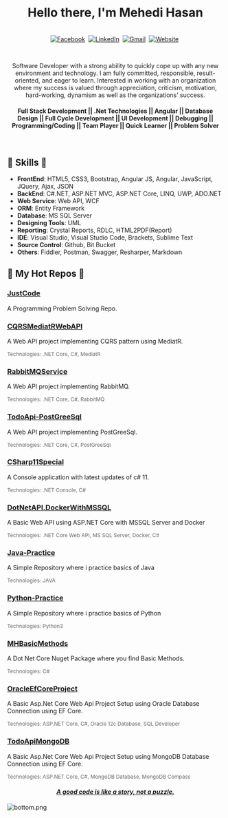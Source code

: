 <p>
  <h1 align="center"><b>Hello there, I'm Mehedi Hasan</b></h1>
</p>

<p align="center">
<br>
<a href="https://www.facebook.com/mehedi9339"><img src="https://img.shields.io/badge/facebook-%231877F2.svg?&style=for-the-badge&logo=facebook&logoColor=white" alt="Facebook" /></a>&nbsp;
<a href="https://www.linkedin.com/in/mehedi9339"><img src="https://img.shields.io/badge/linkedin-%230077B5.svg?&style=for-the-badge&logo=linkedin&logoColor=white" alt="LinkedIn" /></a>&nbsp;
<a href="mailto:mehedihasan9339@gmail.com?subject=Hello%20Mehedi"><img src="https://img.shields.io/badge/gmail-%23D14836.svg?&style=for-the-badge&logo=gmail&logoColor=white" alt="Gmail"/></a>&nbsp;
<a href="http://www.profileofmehedi.xyz/"><img alt="Website" src="https://img.shields.io/website?style=for-the-badge&up_message=portfolio&url=https%3A%2F%2Fkkvanonymous.github.io%2F"></a>&nbsp;
</p>

<br>

<div>
 <p align="center">
Software Developer with a strong ability to quickly cope up with any new environment and technology. I am fully committed, responsible, result-oriented, and eager to learn. Interested in working with an organization where my success is valued through appreciation, criticism, motivation, hard-working, dynamism as well as the organizations’ success.
</p>
  <p>
  <h4 align="center"><b>Full Stack Development ||  .Net Technologies || Angular || Database Design || Full Cycle Development || UI Development || Debugging || Programming/Coding || Team Player || Quick Learner || Problem Solver</b></h4>
</p>
</div>
<br />



##  🎉 Skills  🎉
- **FrontEnd**: HTML5, CSS3, Bootstrap, Angular JS, Angular, JavaScript, JQuery, Ajax, JSON
- **BackEnd**: C#.NET, ASP.NET MVC, ASP.NET Core, LINQ, UWP, ADO.NET
- **Web Service**: Web API, WCF
- **ORM**: Entity Framework
- **Database**: MS SQL Server
- **Designing Tools**: UML
- **Reporting**: Crystal Reports, RDLC, HTML2PDF(Report)
- **IDE**: Visual Studio, Visual Studio Code, Brackets, Sublime Text
- **Source Control**: Github, Bit Bucket
- **Others**: Fiddler, Postman, Swagger, Resharper, Markdown


##  🎉 My Hot Repos  🎉

### [JustCode](https://github.com/mehedihasan9339/JustCode)
<p>A Programming Problem Solving Repo.</p>

### [CQRSMediatRWebAPI](https://github.com/mehedihasan9339/CQRSMediatRWebAPI)
<p>A Web API project implementing CQRS pattern using MediatR.</p>
<p style="color: #666; font-size: 12px;">Technologies: .NET Core, C#, MediatR</p>

### [RabbitMQService](https://github.com/mehedihasan9339/RabbitMQService)
<p>A Web API project implementing RabbitMQ.</p>
<p style="color: #666; font-size: 12px;">Technologies: .NET Core, C#, RabbitMQ</p>

### [TodoApi-PostGreeSql](https://github.com/mehedihasan9339/TodoApi-PostGreeSql)
<p>A Web API project implementing PostGreeSql.</p>
<p style="color: #666; font-size: 12px;">Technologies: .NET Core, C#, PostGreeSql</p>

### [CSharp11Special](https://github.com/mehedihasan9339/CSharp11Special)
<p>A Console application with latest updates of c# 11.</p>
<p style="color: #666; font-size: 12px;">Technologies: .NET Console, C#</p>


### [DotNetAPI.DockerWithMSSQL](https://github.com/mehedihasan9339/DotNetAPI.DockerWithMSSQL)
<p>A Basic Web API using ASP.NET Core with MSSQL Server and Docker</p>
<p style="color: #666; font-size: 12px;">Technologies: .NET Core Web API, MS SQL Server, Docker, C#</p>

### [Java-Practice](https://github.com/mehedihasan9339/Java-Practice)
<p>A Simple Repository where i practice basics of Java</p>
<p style="color: #666; font-size: 12px;">Technologies: JAVA</p>

### [Python-Practice](https://github.com/mehedihasan9339/Python-Practice)
<p>A Simple Repository where i practice basics of Python</p>
<p style="color: #666; font-size: 12px;">Technologies: Python3</p>

### [MHBasicMethods](https://github.com/mehedihasan9339/MHBasicMethods)
<p>A Dot Net Core Nuget Package where you find Basic Methods.</p>
<p style="color: #666; font-size: 12px;">Technologies: C#</p>

### [OracleEfCoreProject](https://github.com/mehedihasan9339/OracleEfCoreProject)
<p>A Basic Asp.Net Core Web Api Project Setup using Oracle Database Connection using EF Core.</p>
<p style="color: #666; font-size: 12px;">Technologies: ASP.NET Core, C#, Oracle 12c Database, SQL Developer</p>

### [TodoApiMongoDB](https://github.com/mehedihasan9339/TodoApiMongoDB)
<p>A Basic Asp.Net Core Web Api Project Setup using MongoDB Database Connection using EF Core.</p>
<p style="color: #666; font-size: 12px;">Technologies: ASP.NET Core, C#, MongoDB Database, MongoDB Compass</p>




<h4 align="center">
  <i><ins>A good code is like a story, not a puzzle.<ins></i>
  <br/>
</h4>

![bottom.png](https://i.loli.net/2020/07/12/b3grZD6LFseGuUP.png)
    
